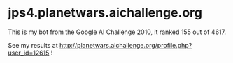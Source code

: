 jps4.planetwars.aichallenge.org
===============================

This is my bot from the Google AI Challenge 2010, it ranked 155 out of 4617. 

See my results at http://planetwars.aichallenge.org/profile.php?user_id=12615 !

